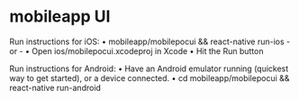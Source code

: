 # mobileapp UI 
 Run instructions for iOS:
    • mobileapp/mobilepocui && react-native run-ios
    - or -
    • Open ios/mobilepocui.xcodeproj in Xcode
    • Hit the Run button

  Run instructions for Android:
    • Have an Android emulator running (quickest way to get started), or a device connected.
    • cd mobileapp/mobilepocui && react-native run-android

